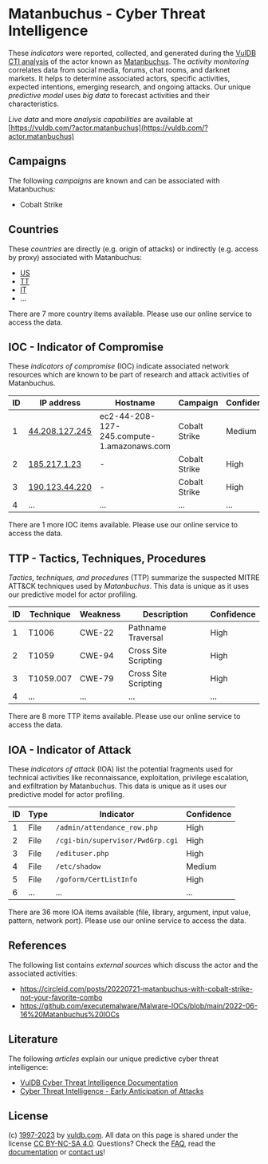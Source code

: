 # Matanbuchus - Cyber Threat Intelligence

These _indicators_ were reported, collected, and generated during the [VulDB CTI analysis](https://vuldb.com/?kb.cti) of the actor known as [Matanbuchus](https://vuldb.com/?actor.matanbuchus). The _activity monitoring_ correlates data from social media, forums, chat rooms, and darknet markets. It helps to determine associated actors, specific activities, expected intentions, emerging research, and ongoing attacks. Our unique _predictive model_ uses _big data_ to forecast activities and their characteristics.

_Live data_ and more _analysis capabilities_ are available at [https://vuldb.com/?actor.matanbuchus](https://vuldb.com/?actor.matanbuchus)

## Campaigns

The following _campaigns_ are known and can be associated with Matanbuchus:

* Cobalt Strike

## Countries

These _countries_ are directly (e.g. origin of attacks) or indirectly (e.g. access by proxy) associated with Matanbuchus:

* [US](https://vuldb.com/?country.us)
* [TT](https://vuldb.com/?country.tt)
* [IT](https://vuldb.com/?country.it)
* ...

There are 7 more country items available. Please use our online service to access the data.

## IOC - Indicator of Compromise

These _indicators of compromise_ (IOC) indicate associated network resources which are known to be part of research and attack activities of Matanbuchus.

ID | IP address | Hostname | Campaign | Confidence
-- | ---------- | -------- | -------- | ----------
1 | [44.208.127.245](https://vuldb.com/?ip.44.208.127.245) | ec2-44-208-127-245.compute-1.amazonaws.com | Cobalt Strike | Medium
2 | [185.217.1.23](https://vuldb.com/?ip.185.217.1.23) | - | Cobalt Strike | High
3 | [190.123.44.220](https://vuldb.com/?ip.190.123.44.220) | - | Cobalt Strike | High
4 | ... | ... | ... | ...

There are 1 more IOC items available. Please use our online service to access the data.

## TTP - Tactics, Techniques, Procedures

_Tactics, techniques, and procedures_ (TTP) summarize the suspected MITRE ATT&CK techniques used by _Matanbuchus_. This data is unique as it uses our predictive model for actor profiling.

ID | Technique | Weakness | Description | Confidence
-- | --------- | -------- | ----------- | ----------
1 | T1006 | CWE-22 | Pathname Traversal | High
2 | T1059 | CWE-94 | Cross Site Scripting | High
3 | T1059.007 | CWE-79 | Cross Site Scripting | High
4 | ... | ... | ... | ...

There are 8 more TTP items available. Please use our online service to access the data.

## IOA - Indicator of Attack

These _indicators of attack_ (IOA) list the potential fragments used for technical activities like reconnaissance, exploitation, privilege escalation, and exfiltration by Matanbuchus. This data is unique as it uses our predictive model for actor profiling.

ID | Type | Indicator | Confidence
-- | ---- | --------- | ----------
1 | File | `/admin/attendance_row.php` | High
2 | File | `/cgi-bin/supervisor/PwdGrp.cgi` | High
3 | File | `/edituser.php` | High
4 | File | `/etc/shadow` | Medium
5 | File | `/goform/CertListInfo` | High
6 | ... | ... | ...

There are 36 more IOA items available (file, library, argument, input value, pattern, network port). Please use our online service to access the data.

## References

The following list contains _external sources_ which discuss the actor and the associated activities:

* https://circleid.com/posts/20220721-matanbuchus-with-cobalt-strike-not-your-favorite-combo
* https://github.com/executemalware/Malware-IOCs/blob/main/2022-06-16%20Matanbuchus%20IOCs

## Literature

The following _articles_ explain our unique predictive cyber threat intelligence:

* [VulDB Cyber Threat Intelligence Documentation](https://vuldb.com/?kb.cti)
* [Cyber Threat Intelligence - Early Anticipation of Attacks](https://www.scip.ch/en/?labs.20201022)

## License

(c) [1997-2023](https://vuldb.com/?kb.changelog) by [vuldb.com](https://vuldb.com/?kb.about). All data on this page is shared under the license [CC BY-NC-SA 4.0](https://creativecommons.org/licenses/by-nc-sa/4.0/). Questions? Check the [FAQ](https://vuldb.com/?kb.faq), read the [documentation](https://vuldb.com/?kb) or [contact us](https://vuldb.com/?contact)!
